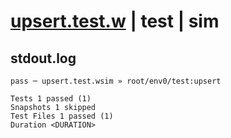 # [upsert.test.w](../../../../../../tests/sdk_tests/table/upsert.test.w) | test | sim

## stdout.log
```log
pass ─ upsert.test.wsim » root/env0/test:upsert

Tests 1 passed (1)
Snapshots 1 skipped
Test Files 1 passed (1)
Duration <DURATION>
```

